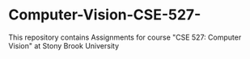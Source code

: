 # Computer-Vision-CSE-527-
This repository contains Assignments for course "CSE 527: Computer Vision" at Stony Brook University
